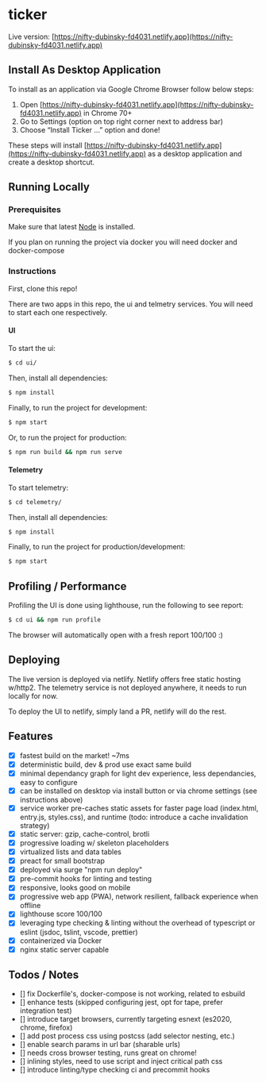 # ticker

Live version: [https://nifty-dubinsky-fd4031.netlify.app](https://nifty-dubinsky-fd4031.netlify.app)

## Install As Desktop Application

To install as an application via Google Chrome Browser follow below steps:

1. Open [https://nifty-dubinsky-fd4031.netlify.app](https://nifty-dubinsky-fd4031.netlify.app) in Chrome 70+
2. Go to Settings (option on top right corner next to address bar)
3. Choose “Install Ticker …” option and done!

These steps will install [https://nifty-dubinsky-fd4031.netlify.app](https://nifty-dubinsky-fd4031.netlify.app) as a desktop application and create a desktop shortcut.

## Running Locally

### Prerequisites

Make sure that latest [Node](https://nodejs.org/en/) is installed.

If you plan on running the project via docker you will need docker and docker-compose

### Instructions

First, clone this repo!

There are two apps in this repo, the ui and telmetry services.  You will need to start each one respectively.

#### UI

To start the ui:

```bash
$ cd ui/
```

Then, install all dependencies:

```bash
$ npm install
```

Finally, to run the project for development:

```bash
$ npm start
```

Or, to run the project for production:

```bash
$ npm run build && npm run serve
```

#### Telemetry

To start telemetry:

```bash
$ cd telemetry/
```

Then, install all dependencies:

```bash
$ npm install
```

Finally, to run the project for production/development:

```bash
$ npm start
```

## Profiling / Performance

Profiling the UI is done using lighthouse, run the following to see report:

```bash
$ cd ui && npm run profile
```

The browser will automatically open with a fresh report 100/100 :)

## Deploying

The live version is deployed via netlify.  Netlify offers free static hosting w/http2.  The telemetry service is not deployed anywhere, it needs to run locally for now.

To deploy the UI to netlify, simply land a PR, netlify will do the rest.

## Features

- [x] fastest build on the market! ~7ms
- [x] deterministic build, dev & prod use exact same build
- [x] minimal dependancy graph for light dev experience, less dependancies, easy to configure
- [x] can be installed on desktop via install button or via chrome settings (see instructions above)
- [x] service worker pre-caches static assets for faster page load (index.html, entry.js, styles.css), and runtime (todo: introduce a cache invalidation strategy)
- [x] static server: gzip, cache-control, brotli
- [x] progressive loading w/ skeleton placeholders
- [x] virtualized lists and data tables
- [x] preact for small bootstrap
- [x] deployed via surge "npm run deploy"
- [x] pre-commit hooks for linting and testing
- [x] responsive, looks good on mobile
- [x] progressive web app (PWA), network resilient, fallback experience when offline
- [x] lighthouse score 100/100
- [x] leveraging type checking & linting without the overhead of typescript or eslint (jsdoc, tslint, vscode, prettier)
- [x] containerized via Docker
- [x] nginx static server capable

## Todos / Notes

- [] fix Dockerfile's, docker-compose is not working, related to esbuild
- [] enhance tests (skipped configuring jest, opt for tape, prefer integration test)
- [] introduce target browsers, currently targeting esnext (es2020, chrome, firefox)
- [] add post process css using postcss (add selector nesting, etc.)
- [] enable search params in url bar (sharable urls)
- [] needs cross browser testing, runs great on chrome!
- [] inlining styles, need to use script and inject critical path css
- [] introduce linting/type checking ci and precommit hooks
